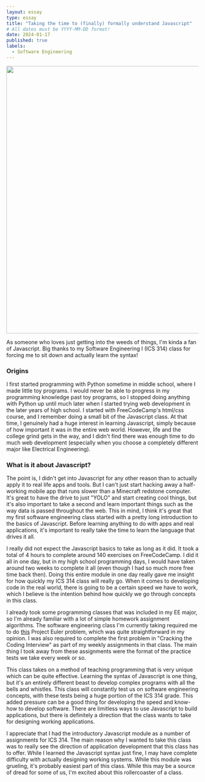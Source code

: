 ```yaml
---
layout: essay
type: essay
title: "Taking the time to (finally) formally understand Javascript"
# All dates must be YYYY-MM-DD format!
date: 2024-01-17
published: true
labels:
  - Software Engineering
---
```

<p align="center">
    <img width="700px" src="https://www.freecodecamp.org/news/content/images/2021/04/photo-1550063873-ab792950096b.jpeg">
</p>

As someone who loves just getting into the weeds of things, I'm kinda a fan of Javascript. Big thanks to my Software Engineering I (ICS 314) class for forcing me to sit down and actually learn the syntax!

### Origins
I first started programming with Python sometime in middle school, where I made little toy programs. I would never be able to progress in my programming knowledge past toy programs, so I stopped doing anything with Python up until much later when I started trying web development in the later years of high school. I started with FreeCodeCamp's html/css course, and I remember doing a small bit of the Javascript class. At that time, I genuinely had a huge interest in learning Javascript, simply because of how important it was in the entire web world. However, life and the college grind gets in the way, and I didn't find there was enough time to do much web development (especially when you choose a completely different major like Electrical Engineering).

### What is it about Javascript?
The point is, I didn't get into Javascript for any other reason than to actually apply it to real life apps and tools. But I can't just start hacking away a half-working mobile app that runs slower than a Minecraft redstone computer. It's great to have the drive to just "YOLO" and start creating cool things, but it's also important to take a second and learn important things such as the way data is passed throughout the web. This in mind, I think it's great that my first software engineering class started with a pretty long introduction to the basics of Javascript. Before learning anything to do with apps and real applications, it's important to really take the time to learn the language that drives it all.

I really did not expect the Javascript basics to take as long as it did. It took a total of 4 hours to complete around 140 exercises on FreeCodeCamp. I did it all in one day, but in my high school programming days, I would have taken around two weeks to complete it all (even though I had so much more free time back then). Doing this entire module in one day really gave me insight for how quickly my ICS 314 class will really go. When it comes to developing code in the real world, there is going to be a certain speed we have to work, which I believe is the intention behind how quickly we go through concepts in this class.

I already took some programming classes that was included in my EE major, so I'm already familiar with a lot of simple homework assignment algorithms. The software engineering class I'm currently taking required me to do [this](https://projecteuler.net/problem=1) Project Euler problem, which was quite straightforward in my opinion. I was also required to complete the first problem in "Cracking the Coding Interview" as part of my weekly assignments in that class. The main thing I took away from these assignments were the format of the practice tests we take every week or so.

This class takes on a method of teaching programming that is very unique which can be quite effective. Learning the syntax of Javascript is one thing, but it's an entirely different beast to develop complex programs with all the bells and whistles. This class will constantly test us on software engineering concepts, with these tests being a huge portion of the ICS 314 grade. This added pressure can be a good thing for developing the speed and know-how to develop software. There are limitless ways to use Javascript to build applications, but there is definitely a direction that the class wants to take for designing working applications.

I appreciate that I had the introductory Javascript module as a number of assignments for ICS 314. The main reason why I wanted to take this class was to really see the direction of application development that this class has to offer. While I learned the Javascript syntax just fine, I may have complete difficulty with actually designing working systems. While this module was grueling, it's probably easiest part of this class. While this may be a source of dread for some of us, I'm excited about this rollercoaster of a class.
